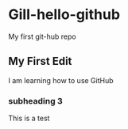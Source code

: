 # Gill-hello-github
My first git-hub repo
## My First Edit
I am learning how to use GitHub
### subheading 3
This is a test
